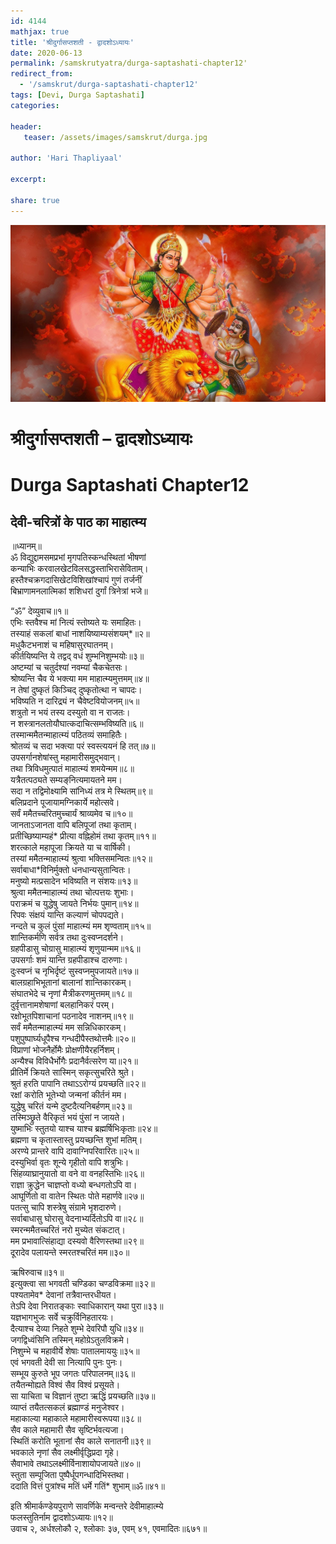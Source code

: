 ```yaml
---    
id: 4144    
mathjax: true    
title: 'श्रीदुर्गासप्तशती - द्वादशोऽध्यायः'    
date: 2020-06-13    
permalink: /samskrutyatra/durga-saptashati-chapter12'
redirect_from: 
  - '/samskrut/durga-saptashati-chapter12'
tags: [Devi, Durga Saptashati]    
categories:    
    
header:    
   teaser: /assets/images/samskrut/durga.jpg    
    
author: 'Hari Thapliyaal'    
    
excerpt:    
    
share: true    
---    
```

    
![](/assets/images/samskrut/durga.jpg)    
    
# श्रीदुर्गासप्तशती – द्वादशोऽध्यायः    
# Durga Saptashati Chapter12    
    
## देवी-चरित्रों के पाठ का माहात्म्य    
    
    
॥ध्यानम्॥    
ॐ विद्युद्दामसमप्रभां मृगपतिस्कन्धस्थितां भीषणां    
कन्याभिः करवालखेटविलसद्धस्ताभिरासेविताम्।    
हस्तैश्‍चक्रगदासिखेटविशिखांश्‍चापं गुणं तर्जनीं    
बिभ्राणामनलात्मिकां शशिधरां दुर्गां त्रिनेत्रां भजे॥    
    
“ॐ” देव्युवाच॥१॥    
एभिः स्तवैश्‍च मां नित्यं स्तोष्यते यः समाहितः।    
तस्याहं सकलां बाधां नाशयिष्याम्यसंशयम्*॥२॥    
मधुकैटभनाशं च महिषासुरघातनम्।    
कीर्तयिष्यन्ति ये तद्वद् वधं शुम्भनिशुम्भयोः॥३॥    
अष्टम्यां च चतुर्दश्यां नवम्यां चैकचेतसः।    
श्रोष्यन्ति चैव ये भक्त्या मम माहात्म्यमुत्तमम्॥४॥    
न तेषां दुष्कृतं किञ्चिद् दुष्कृतोत्था न चापदः।    
भविष्यति न दारिद्र्यं न चैवेष्टवियोजनम्॥५॥    
शत्रुतो न भयं तस्य दस्युतो वा न राजतः।    
न शस्त्रानलतोयौघात्कदाचित्सम्भविष्यति॥६॥    
तस्मान्ममैतन्माहात्म्यं पठितव्यं समाहितैः।    
श्रोतव्यं च सदा भक्त्या परं स्वस्त्ययनं हि तत्॥७॥    
उपसर्गानशेषांस्तु महामारीसमुद्भवान्।    
तथा त्रिविधमुत्पातं माहात्म्यं शमयेन्मम॥८॥    
यत्रैतत्पठ्यते सम्यङ्‌नित्यमायतने मम।    
सदा न तद्विमोक्ष्यामि सांनिध्यं तत्र मे स्थितम्॥९॥    
बलिप्रदाने पूजायामग्निकार्ये महोत्सवे।    
सर्वं ममैतच्चरितमुच्चार्यं श्राव्यमेव च॥१०॥    
जानताऽजानता वापि बलिपूजां तथा कृताम्।    
प्रतीच्छिष्याम्यहं* प्रीत्या वह्निहोमं तथा कृतम्॥११॥    
शरत्काले महापूजा क्रियते या च वार्षिकी।    
तस्यां ममैतन्माहात्म्यं श्रुत्वा भक्तिसमन्वितः॥१२॥    
सर्वाबाधा*विनिर्मुक्तो धनधान्यसुतान्वितः।    
मनुष्यो मत्प्रसादेन भविष्यति न संशयः॥१३॥    
श्रुत्वा ममैतन्माहात्म्यं तथा चोत्पत्तयः शुभाः।    
पराक्रमं च युद्धेषु जायते निर्भयः पुमान्॥१४॥    
रिपवः संक्षयं यान्ति कल्याणं चोपपद्यते।    
नन्दते च कुलं पुंसां माहात्म्यं मम शृण्वताम्॥१५॥    
शान्तिकर्मणि सर्वत्र तथा दुःस्वप्नदर्शने।    
ग्रहपीडासु चोग्रासु माहात्म्यं शृणुयान्मम॥१६॥    
उपसर्गाः शमं यान्ति ग्रहपीडाश्‍च दारुणाः।    
दुःस्वप्नं च नृभिर्दृष्टं सुस्वप्नमुपजायते॥१७॥    
बालग्रहाभिभूतानां बालानां शान्तिकारकम्।    
संघातभेदे च नृणां मैत्रीकरणमुत्तमम्॥१८॥    
दुर्वृत्तानामशेषाणां बलहानिकरं परम्।    
रक्षोभूतपिशाचानां पठनादेव नाशनम्॥१९॥    
सर्वं ममैतन्माहात्म्यं मम सन्निधिकारकम्।    
पशुपुष्पार्घ्यधूपैश्‍च गन्धदीपैस्तथोत्तमैः॥२०॥    
विप्राणां भोजनैर्होमैः प्रोक्षणीयैरहर्निशम्।    
अन्यैश्‍च विविधैर्भोगैः प्रदानैर्वत्सरेण या॥२१॥    
प्रीतिर्मे क्रियते सास्मिन् सकृत्सुचरिते श्रुते।    
श्रुतं हरति पापानि तथाऽऽरोग्यं प्रयच्छति॥२२॥    
रक्षां करोति भूतेभ्यो जन्मनां कीर्तनं मम।    
युद्धेषु चरितं यन्मे दुष्टदैत्यनिबर्हणम्॥२३॥    
तस्मिञ्छ्रुते वैरिकृतं भयं पुंसां न जायते।    
युष्माभिः स्तुतयो याश्‍च याश्‍च ब्रह्मर्षिभिःकृताः॥२४॥    
ब्रह्मणा च कृतास्तास्तु प्रयच्छन्ति शुभां मतिम्।    
अरण्ये प्रान्तरे वापि दावाग्निपरिवारितः॥२५॥    
दस्युभिर्वा वृतः शून्ये गृहीतो वापि शत्रुभिः।    
सिंहव्याघ्रानुयातो वा वने वा वनहस्तिभिः॥२६॥    
राज्ञा क्रुद्धेन चाज्ञप्तो वध्यो बन्धगतोऽपि वा।    
आघूर्णितो वा वातेन स्थितः पोते महार्णवे॥२७॥    
पतत्सु चापि शस्त्रेषु संग्रामे भृशदारुणे।    
सर्वाबाधासु घोरासु वेदनाभ्यर्दितोऽपि वा॥२८॥    
स्मरन्ममैतच्चरितं नरो मुच्येत संकटात्।    
मम प्रभावात्सिंहाद्या दस्यवो वैरिणस्तथा॥२९॥    
दूरादेव पलायन्ते स्मरतश्‍चरितं मम॥३०॥    
    
ऋषिरुवाच॥३१॥    
इत्युक्त्वा सा भगवती चण्डिका चण्डविक्रमा॥३२॥    
पश्यतामेव* देवानां तत्रैवान्तरधीयत।    
तेऽपि देवा निरातङ्‌काः स्वाधिकारान् यथा पुरा॥३३॥    
यज्ञभागभुजः सर्वे चक्रुर्विनिहतारयः।    
दैत्याश्‍च देव्या निहते शुम्भे देवरिपौ युधि॥३४॥    
जगद्विध्वंसिनि तस्मिन् महोग्रेऽतुलविक्रमे।    
निशुम्भे च महावीर्ये शेषाः पातालमाययुः॥३५॥    
एवं भगवती देवी सा नित्यापि पुनः पुनः।    
सम्भूय कुरुते भूप जगतः परिपालनम्॥३६॥    
तयैतन्मोह्यते विश्‍वं सैव विश्‍वं प्रसूयते।    
सा याचिता च विज्ञानं तुष्टा ऋद्धिं प्रयच्छति॥३७॥    
व्याप्तं तयैतत्सकलं ब्रह्माण्डं मनुजेश्‍वर।    
महाकाल्या महाकाले महामारीस्वरूपया॥३८॥    
सैव काले महामारी सैव सृष्टिर्भवत्यजा।    
स्थितिं करोति भूतानां सैव काले सनातनी॥३९॥    
भवकाले नृणां सैव लक्ष्मीर्वृद्धिप्रदा गृहे।    
सैवाभावे तथाऽलक्ष्मीर्विनाशायोपजायते॥४०॥    
स्तुता सम्पूजिता पुष्पैर्धूपगन्धादिभिस्तथा।    
ददाति वित्तं पुत्रांश्‍च मतिं धर्मे गतिं* शुभाम्॥ॐ॥४१॥    
    
इति श्रीमार्कण्डेयपुराणे सावर्णिके मन्वन्तरे देवीमाहात्म्ये    
फलस्तुतिर्नाम द्वादशोऽध्यायः॥१२॥    
उवाच २, अर्धश्‍लोकौ २, श्‍लोकाः ३७, एवम् ४१, एवमादितः॥६७१॥    
    
